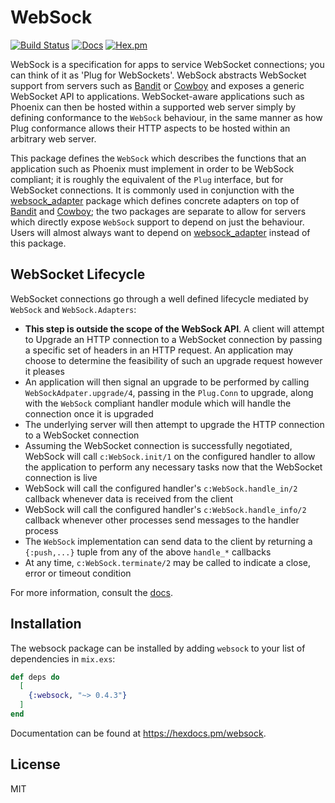# WebSock

[![Build Status](https://github.com/phoenixframework/websock/workflows/Elixir%20CI/badge.svg)](https://github.com/phoenixframework/websock/actions)
[![Docs](https://img.shields.io/badge/api-docs-green.svg?style=flat)](https://hexdocs.pm/websock)
[![Hex.pm](https://img.shields.io/hexpm/v/websock.svg?style=flat&color=blue)](https://hex.pm/packages/websock)

WebSock is a specification for apps to service WebSocket connections; you can think
of it as 'Plug for WebSockets'. WebSock abstracts WebSocket support from servers such as
[Bandit](https://github.com/mtrudel/bandit/) or [Cowboy](https://github.com/ninenines/cowboy)
and exposes a generic WebSocket API to applications. WebSocket-aware
applications such as Phoenix can then be hosted within a supported web server
simply by defining conformance to the `WebSock` behaviour, in the same manner as
how Plug conformance allows their HTTP aspects to be hosted within an arbitrary
web server.

This package defines the `WebSock` which describes the functions that an
application such as Phoenix must implement in order to be WebSock compliant; it
is roughly the equivalent of the `Plug` interface, but for WebSocket
connections. It is commonly used in conjunction with the
[websock_adapter](https://hex.pm/packages/websock_adapter) package which
defines concrete adapters on top of [Bandit](https://github.com/mtrudel/bandit/)
and [Cowboy](https://github.com/ninenines/cowboy); the two packages are separate
to allow for servers which directly expose `WebSock` support to depend on just
the behaviour. Users will almost always want to depend on
[websock_adapter](https://hex.pm/packages/websock_adapter) instead of this
package.

## WebSocket Lifecycle

WebSocket connections go through a well defined lifecycle mediated by `WebSock`
and `WebSock.Adapters`:

* **This step is outside the scope of the WebSock API**. A client will
  attempt to Upgrade an HTTP connection to a WebSocket connection by passing
  a specific set of headers in an HTTP request. An application may choose to
  determine the feasibility of such an upgrade request however it pleases
* An application will then signal an upgrade to be performed by calling
  `WebSockAdpater.upgrade/4`, passing in the `Plug.Conn` to upgrade, along with
  the `WebSock` compliant handler module which will handle the connection once
  it is upgraded
* The underlying server will then attempt to upgrade the HTTP connection to a WebSocket connection
* Assuming the WebSocket connection is successfully negotiated, WebSock will
  call `c:WebSock.init/1` on the configured handler to allow the application to perform any necessary
  tasks now that the WebSocket connection is live
* WebSock will call the configured handler's `c:WebSock.handle_in/2` callback
  whenever data is received from the client
* WebSock will call the configured handler's `c:WebSock.handle_info/2` callback
  whenever other processes send messages to the handler process
* The `WebSock` implementation can send data to the client by returning
  a `{:push,...}` tuple from any of the above `handle_*` callbacks
* At any time, `c:WebSock.terminate/2` may be called to indicate a close, error or
  timeout condition

For more information, consult the [docs](https://hexdocs.pm/websock).

## Installation

The websock package can be installed by adding `websock` to your list of dependencies in `mix.exs`:

```elixir
def deps do
  [
    {:websock, "~> 0.4.3"}
  ]
end
```

Documentation can be found at <https://hexdocs.pm/websock>.

## License

MIT
